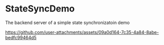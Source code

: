 # StateSyncDemo
The backend server of a simple state synchronizatoin demo

https://github.com/user-attachments/assets/09a0d164-7c35-4a84-8abe-bedfc99464d5
